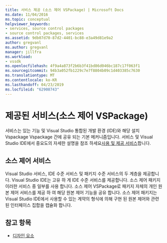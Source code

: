 ```yaml
---
title: 서비스 제공 (소스 제어 VSPackage) | Microsoft Docs
ms.date: 11/04/2016
ms.topic: conceptual
helpviewer_keywords:
- services, source control packages
- source control packages, services
ms.assetid: 9db07d70-87d2-4401-bc88-e3a49d81e9a2
author: gregvanl
ms.author: gregvanl
manager: jillfra
ms.workload:
- vssdk
ms.openlocfilehash: 4f9a4a873f2b6b3f41bd86d046bc187c17f063f1
ms.sourcegitcommit: 94b3a052fb1229c7e7f8804b09c1d403385c7630
ms.translationtype: MT
ms.contentlocale: ko-KR
ms.lasthandoff: 04/23/2019
ms.locfileid: "62908743"
---
```

# <a name="services-provided-source-control-vspackage"></a>제공된 서비스(소스 제어 VSPackage)
서비스는 있는 기능 및 Visual Studio 통합된 개발 환경 (IDE)와 해당 설치 Vspackage Vspackage 간에 공유 되는 기본 메커니즘입니다. 서비스 및 Visual Studio IDE에서 중요도의 자세한 설명을 참조 하세요[사용 및 제공 서비스](../../extensibility/using-and-providing-services.md)합니다.

## <a name="the-source-control-service"></a>소스 제어 서비스
 Visual Studio 서비스, IDE 수준 서비스 및 패키지 수준 서비스의 두 계층을 제공합니다. Visual Studio IDE는 고유 하 게 IDE 수준 서비스를 제공합니다. 소스 제어 패키지 이러한 서비스 중 일부를 사용 합니다. 소스 제어 VSPackage로 패키지 자체의 개인 원본 제어 서비스를 제공 하 여 해당 원본 제어 기능을 공유 합니다. 소스 제어 패키지는 Visual Studio IDE에서 사용할 수 있는 계약의 형식에 의해 구현 된 원본 제어와 관련 된 인터페이스 집합을 캡슐화 합니다.

## <a name="see-also"></a>참고 항목
- [디자인 요소](../../extensibility/internals/source-control-vspackage-design-elements.md)